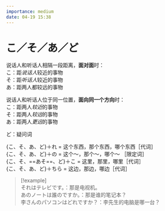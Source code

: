 ```yaml
---
importance: medium
date: 04-19 15:38
---
```


# こ／そ／あ／ど

说话人和听话人相隔一段距离，**面对面**时：  
こ：距*说话人*较近的事物  
そ：距*听话人*较近的事物  
あ：距两人都较远的事物

说话人和听话人位于同一位置，**面向同一个方向**时：  
こ：距两人*较近*的事物  
そ：距两人*较远*的事物  
あ：距两人*更远*的事物

ど：疑问词

{こ、そ、あ、ど}＋れ = 这个东西，那个东西，哪个东西［代词］  
{こ、そ、あ、ど}＋の = 这个～，那个～，哪个～ ［限定词］  
{こ、そ、==あそ==、ど}＋こ = 这里，那里，哪里［代词］  
{こ、そ、あ、ど}＋ちら = 这边，那边，哪边［代词］

> [!example]  
> それはテレビです。：那是电视机。  
> あのノートは誰のですか。：那是谁的笔记本？  
> 李さんのパソコンはどれですか？：李先生的电脑是哪一台？